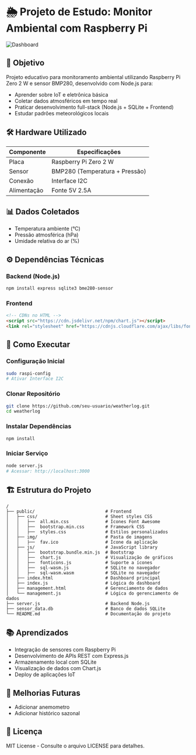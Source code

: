 # 🌦️ Projeto de Estudo: Monitor Ambiental com Raspberry Pi

![Dashboard](https://github.com/phsprogramador/weatherlog/public/img/screenshot.png)

## 📌 Objetivo

Projeto educativo para monitoramento ambiental utilizando Raspberry Pi Zero 2 W e sensor BMP280, desenvolvido com Node.js para:

- Aprender sobre IoT e eletrônica básica  
- Coletar dados atmosféricos em tempo real  
- Praticar desenvolvimento full-stack (Node.js + SQLite + Frontend)
- Estudar padrões meteorológicos locais  

## 🛠️ Hardware Utilizado

| Componente       | Especificações                   |
|------------------|----------------------------------|
| Placa            | Raspberry Pi Zero 2 W            |
| Sensor           | BMP280 (Temperatura + Pressão)   |
| Conexão          | Interface I2C                    |
| Alimentação      | Fonte 5V 2.5A                    |

## 📊 Dados Coletados

- Temperatura ambiente (°C)  
- Pressão atmosférica (hPa)  
- Umidade relativa do ar (%)

## ⚙️ Dependências Técnicas

### Backend (Node.js)

```bash
npm install express sqlite3 bme280-sensor
```

### Frontend

```html
<!-- CDNs no HTML -->
<script src="https://cdn.jsdelivr.net/npm/chart.js"></script>
<link rel="stylesheet" href="https://cdnjs.cloudflare.com/ajax/libs/font-awesome/6.4.0/css/all.min.css">
```

## 🚀 Como Executar

### Configuração Inicial

```bash
sudo raspi-config
# Ativar Interface I2C
```

### Clonar Repositório

```bash
git clone https://github.com/seu-usuario/weatherlog.git
cd weatherlog
```

### Instalar Dependências

```bash
npm install
```

### Iniciar Serviço

```bash
node server.js
# Acessar: http://localhost:3000
```

## 🏗️ Estrutura do Projeto

```
/
├── public/                           # Frontend
│   ├── css/                          # Sheet styles CSS
│   │   ├──  all.min.css              # Ícones Font Awesome
│   │   ├──  bootstrap.min.css        # Framework CSS
│   │   ├──  styles.css               # Estilos personalizados
│   ├── img/                          # Pasta de imagens
│   │   ├──  fav.ico                  # Ícone da aplicação  
│   ├── js/                           # JavaScript library
│   │   ├──  bootstrap.bundle.min.js  # Bootstrap
│   │   ├──  chart.js                 # Visualização de gráficos
│   │   ├──  fonticons.js             # Suporte a ícones
│   │   ├──  sql-wasm.js              # SQLite no navegador 
│   │   ├──  sql-wasm.wasm            # SQLite no navegador 
│   ├── index.html                    # Dashboard principal
│   ├── index.js                      # Lógica do dashboard
│   ├── management.html               # Gerenciamento de dados
│   └── management.js                 # Lógica do gerenciamento de dados
├── server.js                         # Backend Node.js
├── sensor_data.db                    # Banco de dados SQLite
└── README.md                         # Documentação do projeto
```

## 📚 Aprendizados

- Integração de sensores com Raspberry Pi  
- Desenvolvimento de APIs REST com Express.js  
- Armazenamento local com SQLite  
- Visualização de dados com Chart.js  
- Deploy de aplicações IoT

## 🔮 Melhorias Futuras

- Adicionar anemometro
- Adicionar histórico sazonal  

## 📄 Licença

MIT License - Consulte o arquivo LICENSE para detalhes.
